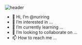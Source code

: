 ![header](https://capsule-render.vercel.app/api?type=soft&color=auto&height=150&section=header&text=NURIHO%20Github&fontSize=90)


- 👋 Hi, I’m @nuriring
- 👀 I’m interested in ...
- 🌱 I’m currently learning ...
- 💞️ I’m looking to collaborate on ...
- 📫 How to reach me ...

<!---
nuriring/nuriring is a ✨ special ✨ repository because its `README.md` (this file) appears on your GitHub profile.
You can click the Preview link to take a look at your changes.
--->
